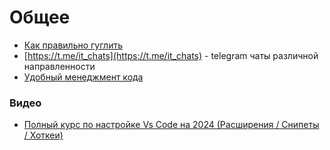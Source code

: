 # Общее

- [Как правильно гуглить](https://proglib.io/p/how-to-google-as-a-programmer)
- [https://t.me/it_chats](https://t.me/it_chats) - telegram чаты различной направленности
- [Удобный менеджмент кода](./code_management.md)

### Видео

- [Полный курс по настройке Vs Code на 2024 (Расширения / Снипеты / Хоткеи)](https://www.youtube.com/watch?v=zR9AwQMaQWE)
